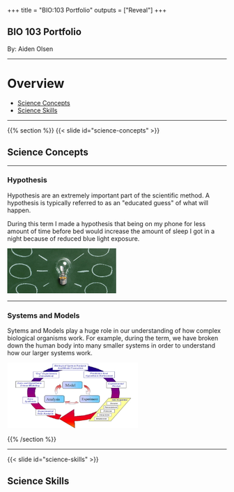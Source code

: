 +++
title = "BIO:103 Portfolio"
outputs = ["Reveal"]
+++

## BIO 103 Portfolio

By: Aiden Olsen

---

# Overview

- [Science Concepts](#science-concepts)
- [Science Skills](#science-skills)

---

{{% section %}}
{{< slide id="science-concepts" >}}

## Science Concepts

---

### Hypothesis

Hypothesis are an extremely important part of the scientific method. A hypothesis is typically referred to as an
"educated guess" of what will happen.

During this term I made a hypothesis that being on my phone for less amount of time before bed would increase
the amount of sleep I got in a night because of reduced blue light exposure.

<img src="./pics/lightbulb.jpg" alt="lightbulb" width="250"/>

---

### Systems and Models
Sytems and Models play a huge role in our understanding of how complex biological organisms work. For example,
during the term, we have broken down the human body into many smaller systems in order to understand how our
larger systems work.

<img src="./pics/bio-systems.jpg" alt="lightbulb" width="300"/>

{{% /section %}}

---

{{< slide id="science-skills" >}}

## Science Skills
